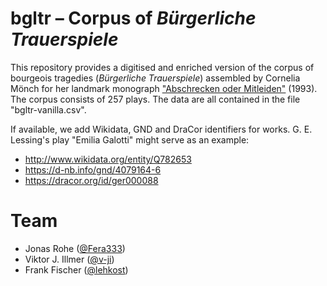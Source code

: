 # bgltr – Corpus of *Bürgerliche Trauerspiele*
This repository provides a digitised and enriched version of the corpus of bourgeois tragedies (*Bürgerliche Trauerspiele*) assembled by Cornelia Mönch for her landmark monograph ["Abschrecken oder Mitleiden"](https://doi.org/10.1515/9783110910612) (1993). The corpus consists of 257 plays. The data are all contained in the file "bgltr-vanilla.csv".

If available, we add Wikidata, GND and DraCor identifiers for works. G. E. Lessing's play "Emilia Galotti" might serve as an example:
- http://www.wikidata.org/entity/Q782653
- https://d-nb.info/gnd/4079164-6
- https://dracor.org/id/ger000088

# Team
- Jonas Rohe ([@Fera333](https://github.com/fera333))
- Viktor J. Illmer ([@v-ji](https://github.com/v-ji))
- Frank Fischer ([@lehkost](https://github.com/lehkost))
